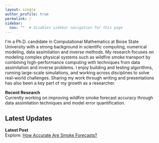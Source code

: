 ```yaml
---
layout: single
author_profile: true
permalink: /
sidebar:
  nav: ""  # disables sidebar navigation for this page
---
```


I'm a Ph.D. candidate in Computational Mathematics at Boise State University with a strong background in scientific computing, numerical modeling, data assimilation and inverse methods. My research focuses on modeling complex physical systems such as wildfire smoke transport by combining high-performance computing with techniques from data assimilation and inverse problems. I enjoy building and testing algorithms, running large-scale simulations, and working across disciplines to solve real-world challenges. Sharing my work through writing and presentations has also been a key part of my growth as a researcher.

**Recent Research**  
Currently working on improving wildfire smoke forecast accuracy through data assimilation techniques and model error quantification.


## Latest Updates

**Latest Post**  
Explore: [How Accurate Are Smoke Forecasts?](./2025/07/07/how-accurate-are-smoke-forecasts/)

